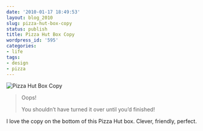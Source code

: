 ```yaml
---
date: '2010-01-17 18:49:53'
layout: blog_2010
slug: pizza-hut-box-copy
status: publish
title: Pizza Hut Box Copy
wordpress_id: '595'
categories:
- life
tags:
- design
- pizza
---
```


![Pizza Hut Box Copy](http://alexmuller.s3.amazonaws.com/static/blog/2010-01-17-pizzahut-box-copy.jpg)

> Oops!
> 
> You shouldn’t have turned it over until you’d finished!

I love the copy on the bottom of this Pizza Hut box. Clever, friendly, perfect.
